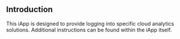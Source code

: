 ## Introduction
This iApp is designed to provide logging into specific cloud analytics solutions.  Additional instructions can be found within the iApp itself.
